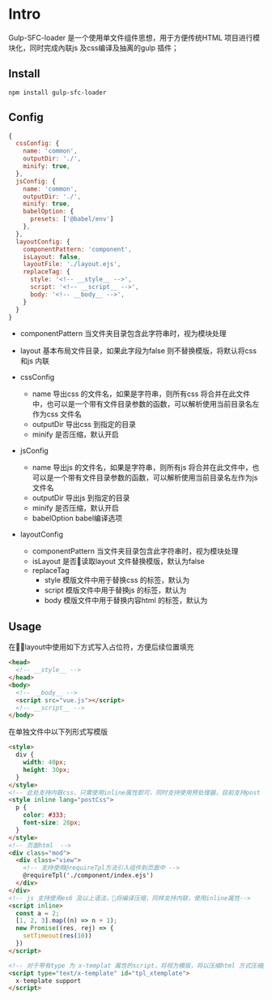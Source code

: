 # Intro
Gulp-SFC-loader 是一个使用单文件组件思想，用于方便传统HTML 项目进行模块化，同时完成內联js 及css编译及抽离的gulp 插件；

## Install
```
npm install gulp-sfc-loader
```

## Config
```javascript
{
  cssConfig: {
    name: 'common',
    outputDir: './',
    minify: true,
  },
  jsConfig: {
    name: 'common',
    outputDir: './',
    minify: true,
    babelOption: {
      presets: ['@babel/env']
    },
  },
  layoutConfig: {
    componentPattern: 'component',
    isLayout: false,
    layoutFile: './layout.ejs',
    replaceTag: {
      style: '<!-- __style__ -->',
      script: '<!-- __script__ -->',
      body: '<!-- __body__ -->',
    }
  }
}
```
- componentPattern 当文件夹目录包含此字符串时，视为模块处理
- layout 基本布局文件目录，如果此字段为false 则不替换模版，将默认将css 和js 内联

- cssConfig 
  - name 导出css 的文件名，如果是字符串，则所有css 将合并在此文件中，也可以是一个带有文件目录参数的函数，可以解析使用当前目录名左作为css 文件名
  - outputDir 导出css 到指定的目录
  - minify 是否压缩，默认开启
- jsConfig 
  - name 导出js 的文件名，如果是字符串，则所有js 将合并在此文件中，也可以是一个带有文件目录参数的函数，可以解析使用当前目录名左作为js 文件名
  - outputDir 导出js 到指定的目录
  - minify 是否压缩，默认开启
  - babelOption babel编译选项
- layoutConfig
  - componentPattern 当文件夹目录包含此字符串时，视为模块处理
  - isLayout 是否读取layout 文件替换模版，默认为false
  - replaceTag
    - style 模版文件中用于替换css 的标签，默认为<!-- __style__ -->
    - script 模版文件中用于替换js 的标签，默认为<!-- __script__ -->
    - body 模版文件中用于替换内容html 的标签，默认为<!-- __body__ -->


## Usage
在layout中使用如下方式写入占位符，方便后续位置填充
```html
<head>
  <!-- __style__ -->
</head>
<body>
  <!-- __body__ -->
  <script src="vue.js"></script>
  <!-- __script__ -->
</body>
```
在单独文件中以下列形式写模版
```html
<style>
  div {
    width: 40px;
    height: 30px;
  }
</style>
<!-- 此处支持内联css，只需使用inline属性即可，同时支持使用预处理器，目前支持post css，需在项目目录下配置.postcssrc 文件 -->
<style inline lang="postCss">
  p {
    color: #333;
    font-size: 28px;
  }
</style>
<!-- 页面html  -->
<div class="mod">
  <div class="view">
    <!-- 支持使用@requireTpl方法引入组件到页面中 -->
    @requireTpl('./component/index.ejs')
  </div>
</div>
<!-- js 支持使用es6 及以上语法，将编译压缩，同样支持内联，使用inline属性-->
<script inline>
  const a = 2;
  [1, 2, 3].map((n) => n + 1);
  new Promise((res, rej) => {
    setTimeout(res(10))
  })
</script>

<!-- 对于带有type 为 x-templat 属性的script，将视为模版，将以压缩html 方式压缩标签中的代码。并附带在模版中  -->
<script type="text/x-template" id="tpl_xtemplate">
  x-template support
</script>
```
